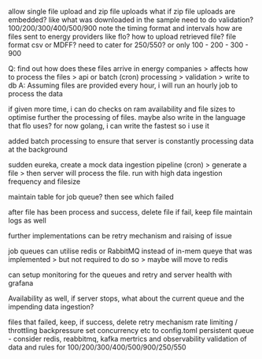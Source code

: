 allow single file upload and zip file uploads
what if zip file uploads are embedded? like what was downloaded in the sample
need to do validation? 100/200/300/400/500/900
note the timing format and intervals
how are files sent to energy providers like flo?
how to upload retrieved file?
file format csv or MDFF?
need to cater for 250/550? or only 100 - 200 - 300 - 900

Q: find out how does these files arrive in energy companies > affects how to process the files > api or batch (cron) processing > validation > write to db
A: Assuming files are provided every hour, i will run an hourly job to process the data

if given more time, i can do checks on ram availability and file sizes to optimise further the processing of files.
maybe also write in the language that flo uses? for now golang, i can write the fastest so i use it

added batch processing to ensure that server is constantly processing data at the background

sudden eureka, create a mock data ingestion pipeline (cron) > generate a file > then server will process the file. run with high data ingestion frequency and filesize

maintain table for job queue? then see which failed

after file has been process and success, delete file
if fail, keep file
maintain logs as well

further implementations can be retry mechanism and raising of issue

job queues can utilise redis or RabbitMQ instead of in-mem queye that was implemented > but not required to do so > maybe will move to redis

can setup monitoring for the queues and retry and server health with grafana

Availability as well, if server stops, what about the current queue and the impending data ingestion?

files that failed, keep, if success, delete
retry mechanism
rate limiting / throttling
backpressure
set concurrency etc to config.toml
persistent queue - consider redis, reabbitmq, kafka
mertrics and observability
validation of data and rules for 100/200/300/400/500/900/250/550
